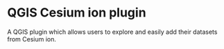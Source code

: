 # QGIS Cesium ion plugin

A QGIS plugin which allows users to explore and easily add their datasets from
Cesium ion.

